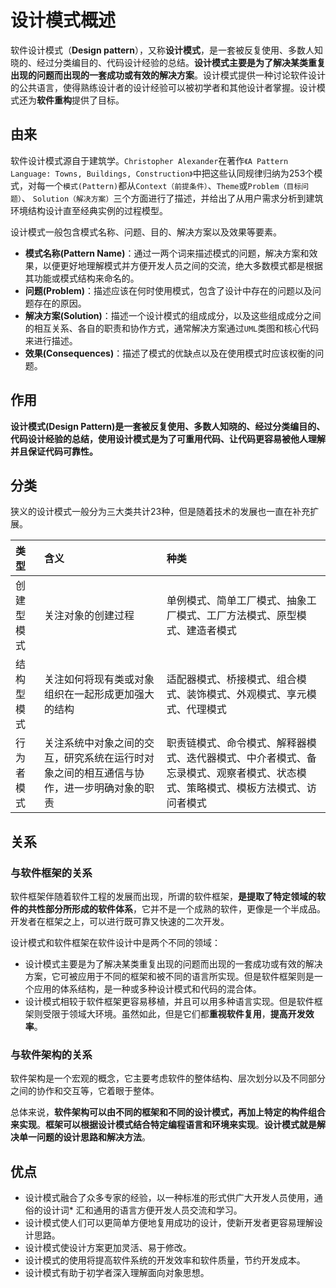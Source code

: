 # 设计模式概述

软件设计模式（**Design pattern**），又称**设计模式**，是一套被反复使用、多数人知晓的、经过分类编目的、代码设计经验的总结。**设计模式主要是为了解决某类重复出现的问题而出现的一套成功或有效的解决方案**。设计模式提供一种讨论软件设计的公共语言，使得熟练设计者的设计经验可以被初学者和其他设计者掌握。设计模式还为**软件重构**提供了目标。

## 由来

软件设计模式源自于建筑学。`Christopher Alexander`在著作`《A Pattern Language: Towns, Buildings, Construction》`中把这些认同规律归纳为253个模式，对每一个`模式(Pattern)`都从`Context（前提条件）`、`Theme`或`Problem（目标问题）`、 `Solution（解决方案）`三个方面进行了描述，并给出了从用户需求分析到建筑环境结构设计直至经典实例的过程模型。

设计模式一般包含模式名称、问题、目的、解决方案以及效果等要素。

* **模式名称(Pattern Name)**：通过一两个词来描述模式的问题，解决方案和效果，以便更好地理解模式并方便开发人员之间的交流，绝大多数模式都是根据其功能或模式结构来命名的。
* **问题(Problem)**：描述应该在何时使用模式，包含了设计中存在的问题以及问题存在的原因。
* **解决方案(Solution)**：描述一个设计模式的组成成分，以及这些组成成分之间的相互关系、各自的职责和协作方式，通常解决方案通过`UML`类图和核心代码来进行描述。
* **效果(Consequences)**：描述了模式的优缺点以及在使用模式时应该权衡的问题。

## 作用

**设计模式(Design Pattern)是一套被反复使用、多数人知晓的、经过分类编目的、代码设计经验的总结，使用设计模式是为了可重用代码、让代码更容易被他人理解并且保证代码可靠性。**

## 分类

狭义的设计模式一般分为三大类共计23种，但是随着技术的发展也一直在补充扩展。

| 类型 | 含义 | 种类 |
| :--- | :--- | :--- |
| 创建型模式 | 关注对象的创建过程 | 单例模式、简单工厂模式、抽象工厂模式、工厂方法模式、原型模式、建造者模式 |
| 结构型模式 | 关注如何将现有类或对象组织在一起形成更加强大的结构 | 适配器模式、桥接模式、组合模式、装饰模式、外观模式、享元模式、代理模式 |
| 行为者模式 | 关注系统中对象之间的交互，研究系统在运行时对象之间的相互通信与协作，进一步明确对象的职责 | 职责链模式、命令模式、解释器模式、迭代器模式、中介者模式、备忘录模式、观察者模式、状态模式、策略模式、模板方法模式、访问者模式 |

## 关系

### 与软件框架的关系

软件框架伴随着软件工程的发展而出现，所谓的软件框架，**是提取了特定领域的软件的共性部分所形成的软件体系**，它并不是一个成熟的软件，更像是一个半成品。开发者在框架之上，可以进行既可靠又快速的二次开发。

设计模式和软件框架在软件设计中是两个不同的领域：

* 设计模式主要是为了解决某类重复出现的问题而出现的一套成功或有效的解决方案，它可被应用于不同的框架和被不同的语言所实现。但是软件框架则是一个应用的体系结构，是一种或多种设计模式和代码的混合体。
* 设计模式相较于软件框架更容易移植，并且可以用多种语言实现。但是软件框架则受限于领域大环境。虽然如此，但是它们都**重视软件复用**，**提高开发效率**。

### 与软件架构的关系

软件架构是一个宏观的概念，它主要考虑软件的整体结构、层次划分以及不同部分之间的协作和交互等，它着眼于整体。

总体来说，**软件架构可以由不同的框架和不同的设计模式，再加上特定的构件组合来实现**。**框架可以根据设计模式结合特定编程语言和环境来实现**。**设计模式就是解决单一问题的设计思路和解决方法**。

## 优点

* 设计模式融合了众多专家的经验，以一种标准的形式供广大开发人员使用，通俗的设计词* 汇和通用的语言方便开发人员交流和学习。
* 设计模式使人们可以更简单方便地复用成功的设计，使新开发者更容易理解设计思路。
* 设计模式使设计方案更加灵活、易于修改。
* 设计模式的使用将提高软件系统的开发效率和软件质量，节约开发成本。
* 设计模式有助于初学者深入理解面向对象思想。

